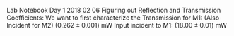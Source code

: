 Lab Notebook 
Day 1 2018 02 06
Figuring out Reflection and Transmission Coefficients:
We want to first characterize the 
Transmission for M1: 
(Also Incident for M2)
$(0.262 \pm 0.001)$ mW 
Input incident to M1: 
$(18.00 \pm 0.01 )$ mW

<!--stackedit_data:
eyJoaXN0b3J5IjpbOTgwMTUzNjcyLC0yMDE1MzYxODEsLTIwNj
c1MzE3NDEsLTYzMjc2MDY3OCwtMTI5MzUyMjY0NF19
-->